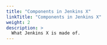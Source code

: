 ```yaml
---
title: "Components in Jenkins X"
linkTitle: "Components in Jenkins X"
weight: 2
description: >
  What Jenkins X is made of.
---
```


